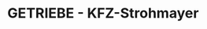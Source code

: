 ---
title: "GETRIEBE - KFZ-Strohmayer"
url: /rastenfeld/getriebe-kfz-strohmayer/
shop: Autowerkstatt
---